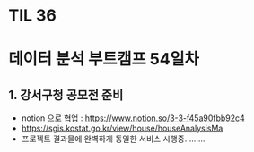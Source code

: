 # TIL 36

# 데이터 분석 부트캠프 54일차

## 1. 강서구청 공모전 준비

- notion 으로 협업 : https://www.notion.so/3-3-f45a90fbb92c4
- https://sgis.kostat.go.kr/view/house/houseAnalysisMa
- 프로젝트 결과물에 완벽하게 동일한 서비스 시행중.........
